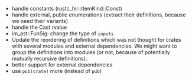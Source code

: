 * handle constants (rustc_hir::ItemKind::Const)
* handle external, public enumerations (extract their definitions, because
  we need their variants)
* handle the Cast rvalue
* im_ast::FunSig: change the type of `inputs`
* Update the reordering of definitions which was not thought for crates with
  several modules and external dependencies. We might want to group the
  definitions into modules (or not, because of potentially mutually recursive
  definitions).
* better support for external dependencies
* use `pub(crate)` more (instead of `pub`)
